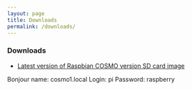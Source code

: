 ```yaml
---
layout: page
title: Downloads
permalink: /downloads/
---
```


### Downloads

* [Latest version of Raspbian COSMO version SD card image](https://drive.google.com/open?id=0B-Iu7KEexnCpOTk2N0RoY2hiaHM)

Bonjour name: cosmo1.local
Login: pi
Password: raspberry
